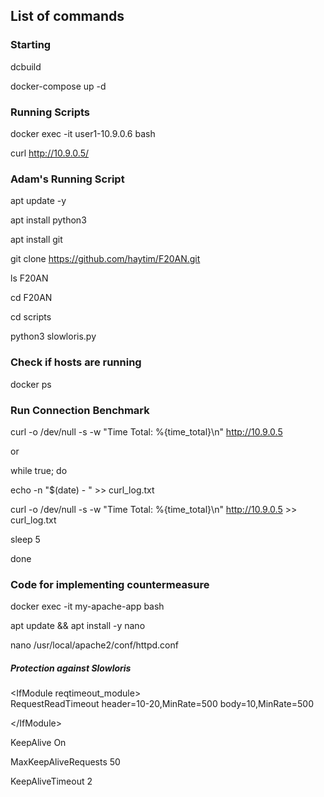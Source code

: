 ## List of commands

### Starting

dcbuild


docker-compose up -d

### Running Scripts

docker exec -it user1-10.9.0.6 bash

curl http://10.9.0.5/ 



### Adam's Running Script

apt update -y

apt install python3

apt install git

git clone https://github.com/haytim/F20AN.git

ls F20AN

cd F20AN

cd scripts

python3 slowloris.py


### Check if hosts are running

docker ps

### Run Connection Benchmark

curl -o /dev/null -s -w "Time Total: %{time_total}\\n" http://10.9.0.5


or


while true; do

  echo -n "$(date) - " >> curl_log.txt
  
  curl -o /dev/null -s -w "Time Total: %{time_total}\\n" http://10.9.0.5 >> curl_log.txt
  
  sleep 5
  
done

### Code for implementing countermeasure

docker exec -it my-apache-app bash

apt update && apt install -y nano

nano /usr/local/apache2/conf/httpd.conf

##### Protection against Slowloris

\<IfModule reqtimeout_module\>
  \
    RequestReadTimeout header=10-20,MinRate=500 body=10,MinRate=500
    
\</IfModule\>

KeepAlive On

MaxKeepAliveRequests 50

KeepAliveTimeout 2

